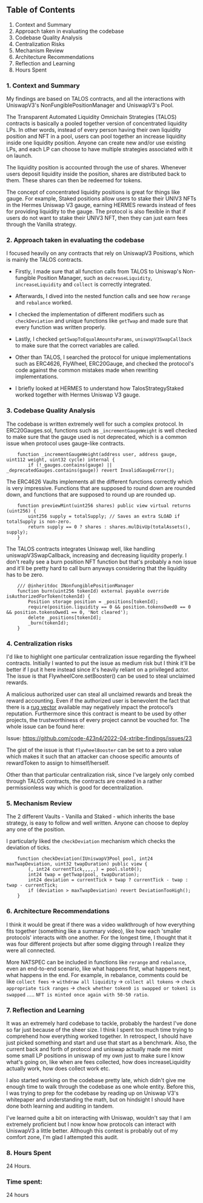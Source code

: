 ## Table of Contents

1. Context and Summary
2. Approach taken in evaluating the codebase
3. Codebase Quality Analysis
4. Centralization Risks
5. Mechanism Review
6. Architecture Recommendations
7. Reflection and Learning
8. Hours Spent

### 1. Context and Summary

My findings are based on TALOS contracts, and all the interactions with UniswapV3's NonFungiblePositionManager and UniswapV3's Pool. 

The Transparent Automated Liquidity Omnichain Strategies (TALOS) contracts is basically a pooled together version of concentrated liquidity LPs. In other words, instead of every person having their own liquidity position and NFT in a pool, users can pool together an increase liquidity inside one liquidity position. Anyone can create new and/or use existing LPs, and each LP can choose to have multiple strategies associated with it on launch.

The liquidity position is accounted through the use of shares. Whenever users deposit liquidity inside the position, shares are distributed back to them. These shares can then be redeemed for tokens. 

The concept of concentrated liquidity positions is great for things like gauge. For example, Staked positions allow users to stake their UNIV3 NFTs in the Hermes Uniswap V3 gauge, earning HERMES rewards instead of fees for providing liquidity to the gauge. The protocol is also flexible in that if users do not want to stake their UNIV3 NFT, then they can just earn fees through the Vanilla strategy.

### 2. Approach taken in evaluating the codebase

I focused heavily on any contracts that rely on UniswapV3 Positions, which is mainly the TALOS contracts. 

- Firstly, I made sure that all function calls from TALOS to Uniswap's Non-fungible Position Manager, such as `decreaseLiquidity`, `increaseLiquidity` and `collect` is correctly integrated. 
- Afterwards, I dived into the nested function calls and see how `rerange` and `rebalance` worked.
- I checked the implementation of different modifiers such as `checkDeviation` and unique functions like `getTwap` and made sure that every function was written properly.
- Lastly, I checked `getSwapToEqualAmountsParams`, `uniswapV3SwapCallback` to make sure that the correct variables are called.

- Other than TALOS, I searched the protocol for unique implementations such as ERC4626, FlyWheel, ERC20Gauge, and checked the protocol's code against the common mistakes made when rewriting implementations.   
- I briefly looked at HERMES to understand how TalosStrategyStaked worked together with Hermes Uniswap V3 gauge. 

### 3. Codebase Quality Analysis

The codebase is written extremely well for such a complex protocol. In ERC20Gauges.sol, functions such as `_incrementGaugeWeight` is well checked to make sure that the gauge used is not deprecated, which is a common issue when protocol uses gauge-like contracts.

```
    function _incrementGaugeWeight(address user, address gauge, uint112 weight, uint32 cycle) internal {
        if (!_gauges.contains(gauge) || _deprecatedGauges.contains(gauge)) revert InvalidGaugeError();
```

The ERC4626 Vaults implements all the different functions correctly which is very impressive. Functions that are supposed to round down are rounded down, and functions that are supposed to round up are rounded up. 

```
    function previewMint(uint256 shares) public view virtual returns (uint256) {
        uint256 supply = totalSupply; // Saves an extra SLOAD if totalSupply is non-zero.
        return supply == 0 ? shares : shares.mulDivUp(totalAssets(), supply);
    }
```

The TALOS contracts integrates Uniswap well, like handling uniswapV3SwapCallback, increasing and decreasing liquidity properly. I don't really see a burn position NFT function but that's probably a non issue and it'll be pretty hard to call burn anyways considering that the liquidity has to be zero. 

```
    /// @inheritdoc INonfungiblePositionManager
    function burn(uint256 tokenId) external payable override isAuthorizedForToken(tokenId) {
        Position storage position = _positions[tokenId];
        require(position.liquidity == 0 && position.tokensOwed0 == 0 && position.tokensOwed1 == 0, 'Not cleared');
        delete _positions[tokenId];
        _burn(tokenId);
    }
```

###  4. Centralization risks

I'd like to highlight one particular centralization issue regarding the flywheel contracts. Initially I wanted to put the issue as medium risk but I think it'll be better if I put it here instead since it's heavily reliant on a privileged actor. The issue is that FlywheelCore.setBooster() can be used to steal unclaimed rewards. 

A malicious authorized user can steal all unclaimed rewards and break the reward accounting. Even if the authorized user is benevolent the fact that there is a [rug vector](https://twitter.com/RugDocIO/status/1411732108029181960) available may negatively impact the protocol’s reputation. Furthermore since this contract is meant to be used by other projects, the trustworthiness of every project cannot be vouched for. The whole issue can be found here:

Issue: https://github.com/code-423n4/2022-04-xtribe-findings/issues/23

The gist of the issue is that `flywheelBooster` can be set to a zero value which makes it such that an attacker can choose specific amounts of rewardToken to assign to himself/herself.

Other than that particular centralization risk, since I've largely only combed through TALOS contracts, the contracts are created in a rather permissionless way which is good for decentralization.

### 5. Mechanism Review

The 2 different Vaults - Vanilla and Staked - which inherits the base strategy, is easy to follow and well written. Anyone can choose to deploy any one of the position.

I particularly liked the `checkDeviation` mechanism which checks the deviation of ticks. 

```
    function checkDeviation(IUniswapV3Pool pool, int24 maxTwapDeviation, uint32 twapDuration) public view {
        (, int24 currentTick,,,,,) = pool.slot0();
        int24 twap = getTwap(pool, twapDuration);
        int24 deviation = currentTick > twap ? currentTick - twap : twap - currentTick;
        if (deviation > maxTwapDeviation) revert DeviationTooHigh();
    }
```

### 6. Architecture Recommendations

I think it would be great if there was a video walkthrough of how everything fits together (something like a summary video), like how each 'smaller protocols' interacts with one another. For the longest time, I thought that it was four different projects but after some digging through I realize they were all connected.

More NATSPEC can be included in functions like `rerange` and `rebalance`, even an end-to-end scenario, like what happens first, what happens next, what happens in the end. For example, in rebalance, comments could be like `collect fees` -> `withdraw all liquidity` -> `collect all tokens` -> `check appropriate tick ranges` -> `check whether token0 is swapped or token1 is swapped` ..... `NFT is minted once again with 50-50 ratio`. 

### 7. Reflection and Learning

It was an extremely hard codebase to tackle, probably the hardest I've done so far just because of the sheer size. I think I spent too much time trying to comprehend how everything worked together. In retrospect, I should have just picked something and start and use that start as a benchmark. Also, the current back and forth of protocol and uniswap actually made me mint some small LP positions in uniswap of my own just to make sure I know what's going on, like when are fees collected, how does increaseLiquidity actually work, how does collect work etc.

I also started working on the codebase pretty late, which didn't give me enough time to walk through the codebase as one whole entity. Before this, I was trying to prep for the codebase by reading up on Uniswap V3's whitepaper and understanding the math, but on hindsight I should have done both learning and auditing in tandem.   

I've learned quite a bit on interacting with Uniswap, wouldn't say that I am extremely proficient but I now know how protocols can interact with UniswapV3 a little better. Although this contest is probably out of my comfort zone, I'm glad I attempted this audit.  

### 8. Hours Spent

24 Hours.

### Time spent:
24 hours